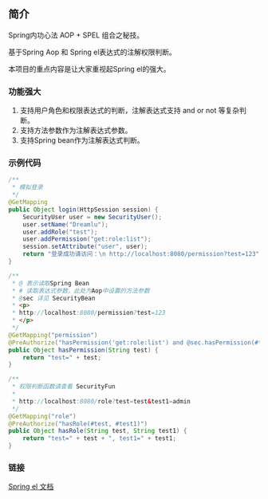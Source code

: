 ## 简介
Spring内功心法 AOP + SPEL 组合之秘技。

基于Spring Aop 和 Spring el表达式的注解权限判断。

本项目的重点内容是让大家重视起Spring el的强大。

### 功能强大
1. 支持用户角色和权限表达式的判断，注解表达式支持 and or not 等复杂判断。
2. 支持方法参数作为注解表达式参数。
3. 支持Spring bean作为注解表达式判断。

### 示例代码
```java
/**
 * 模拟登录
 */
@GetMapping
public Object login(HttpSession session) {
	SecurityUser user = new SecurityUser();
	user.setName("Dreamlu");
	user.addRole("test");
	user.addPermission("get:role:list");
	session.setAttribute("user", user);
	return "登录成功请访问：\n http://localhost:8080/permission?test=123";
}

/**
 * @ 表示读取Spring Bean
 * # 读取表达式参数，此处为Aop中设置的方法参数
 * @sec 详见 SecurityBean
 * <p>
 * http://localhost:8080/permission?test=123
 * </p>
 */
@GetMapping("permission")
@PreAuthorize("hasPermission('get:role:list') and @sec.hasPermission(#test)")
public Object hasPermission(String test) {
	return "test=" + test;
}

/**
 * 权限判断函数请查看 SecurityFun
 *
 * http://localhost:8080/role?test=test&test1=admin
 */
@GetMapping("role")
@PreAuthorize("hasRole(#test, #test1)")
public Object hasRole(String test, String test1) {
	return "test=" + test + ", test1=" + test1;
}
```

### 链接
[Spring el 文档](https://docs.spring.io/spring/docs/4.3.16.RELEASE/spring-framework-reference/htmlsingle/#expressions-operators-logical)